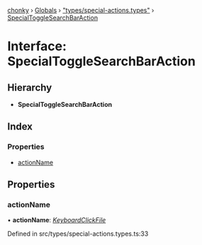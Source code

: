 [chonky](../README.md) › [Globals](../globals.md) › ["types/special-actions.types"](../modules/_types_special_actions_types_.md) › [SpecialToggleSearchBarAction](_types_special_actions_types_.specialtogglesearchbaraction.md)

# Interface: SpecialToggleSearchBarAction

## Hierarchy

* **SpecialToggleSearchBarAction**

## Index

### Properties

* [actionName](_types_special_actions_types_.specialtogglesearchbaraction.md#actionname)

## Properties

###  actionName

• **actionName**: *[KeyboardClickFile](../enums/_types_special_actions_types_.specialaction.md#keyboardclickfile)*

Defined in src/types/special-actions.types.ts:33
